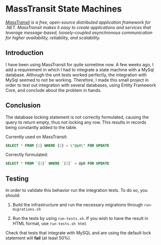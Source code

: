 # MassTransit State Machines

_[MassTransit](https://masstransit-project.com/) is a free, open-source distributed application framework for .NET. MassTransit makes it easy to create applications and services that leverage message-based, loosely-coupled asynchronous communication for higher availability, reliability, and scalability._

## Introduction

I have been using MassTransit for quite sometime now. A few weeks ago, I add a requirement in which I had to integrate a state machine with a MySql database. Although the unit tests worked perfectly, the integration with MySql seemed to not be working. Therefore, I made this small project in order to test out integration with several databases, using Entity Framework Core, and conclude about the problem in hands.

## Conclusion

The database locking statement is not correctly formulated, causing the query to return empty, thus not locking any row. This results in records being constantly added to the table.

Currently used on MassTransit:
```Sql
SELECT * FROM {1} WHERE {2} = \"@p0\" FOR UPDATE
```

Correctly formulated:
```Sql
SELECT * FROM `{1}` WHERE `{2}` = @p0 FOR UPDATE
```

## Testing
In order to validate this behavior run the integration tests. To do so, you should:

1. Build the infrastructure and run the necessary migrations through `run-migrations.sh`

2. Run the tests by using `run-tests.sh`. If you wish to have the result in HTML format, use `run-tests.sh html`

Check that tests that integrate with MySQL and are using the default lock statement will **fail** (at least 50%).
